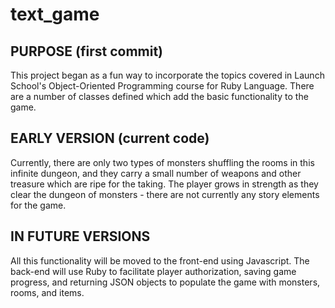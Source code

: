 # text_game

## PURPOSE (first commit)
This project began as a fun way to incorporate the topics covered in Launch School's Object-Oriented Programming
course for Ruby Language. There are a number of classes defined which add the basic functionality to the game.

## EARLY VERSION (current code)
Currently, there are only two types of monsters shuffling the rooms in this infinite dungeon, and they carry a
small number of weapons and other treasure which are ripe for the taking. The player grows in strength as they
clear the dungeon of monsters - there are not currently any story elements for the game.

## IN FUTURE VERSIONS
All this functionality will be moved to the front-end using Javascript. The back-end will use Ruby to facilitate
player authorization, saving game progress, and returning JSON objects to populate the game with monsters, rooms,
and items.
